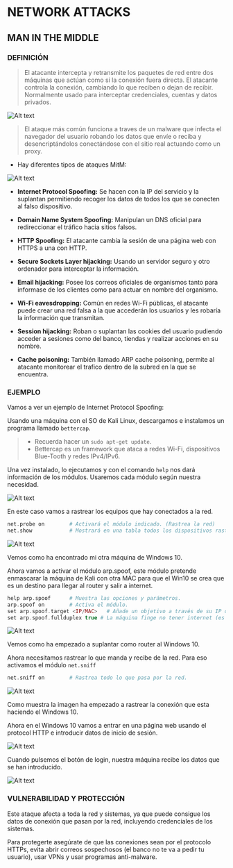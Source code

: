 # NETWORK ATTACKS

## MAN IN THE MIDDLE

### DEFINICIÓN

> El atacante intercepta y retransmite los paquetes de red entre dos máquinas que actúan como si la conexión fuera directa. El atacante controla la conexión, cambiando lo que reciben o dejan de recibir. Normalmente usado para interceptar credenciales, cuentas y datos privados.

![Alt text](./imag/attack/1.png)

> El ataque más común funciona a traves de un malware que infecta el navegador del usuario robando los datos que envíe o reciba y desencriptándolos conectándose con el sitio real actuando como un proxy.

- Hay diferentes tipos de ataques MitM:

![Alt text](./images/attack/2.png)

- **Internet Protocol Spoofing:** Se hacen con la IP del servicio y la suplantan permitiendo recoger los datos de todos los que se conecten al falso dispositivo.

- **Domain Name System Spoofing:** Manipulan un DNS oficial para redireccionar el tráfico hacia sitios falsos.

- **HTTP Spoofing:** El atacante cambia la sesión de una página web con HTTPS a una con HTTP.

- **Secure Sockets Layer hijacking:** Usando un servidor seguro y otro ordenador para interceptar la información.

- **Email hijacking:** Posee los correos oficiales de organismos tanto para informase de los clientes como para actuar en nombre del organismo.

- **Wi-Fi eavesdropping:** Común en redes Wi-Fi públicas, el atacante puede crear una red falsa a la que accederán los usuarios y les robaría la información que transmitan.

- **Session hijacking:** Roban o suplantan las cookies del usuario pudiendo acceder a sesiones como del banco, tiendas y realizar acciones en su nombre.

- **Cache poisoning:** También llamado ARP cache poisoning, permite al atacante monitorear el trafico dentro de la subred en la que se encuentra.

### EJEMPLO

Vamos a ver un ejemplo de Internet Protocol Spoofing:

Usando una máquina con el SO de Kali Linux, descargamos e instalamos un programa llamado `bettercap`.

> - Recuerda hacer un `sudo apt-get update`.
> - Bettercap es un framework que ataca a redes Wi-Fi, dispositivos Blue-Tooth y redes IPv4/IPv6.

Una vez instalado, lo ejecutamos y con el comando `help` nos dará información de los módulos. Usaremos cada módulo según nuestra necesidad.

![Alt text](./img/attack/3.png)

En este caso vamos a rastrear los equipos que hay conectados a la red.

```php
net.probe on        # Activará el módulo indicado. (Rastrea la red)
net.show            # Mostrará en una tabla todos los dispositivos rastreados.
```

![Alt text](./img/attack/4.png)

Vemos como ha encontrado mi otra máquina de Windows 10.

Ahora vamos a activar el módulo arp.spoof, este módulo pretende enmascarar la máquina de Kali con otra MAC para que el Win10 se crea que es un destino para llegar al router y salir a internet.

```php
help arp.spoof      # Muestra las opciones y parámetros.
arp.spoof on        # Activa el módulo.
set arp.spoof.target <IP/MAC>   # Añade un objetivo a través de su IP o MAC (funciona con rangos de IP)
set arp.spoof.fullduplex true # La máquina finge no tener internet (es un router)
```

![Alt text](./img/attack/5.png)

Vemos como ha empezado a suplantar como router al Windows 10.

Ahora necesitamos rastrear lo que manda y recibe de la red.
Para eso activamos el módulo `net.sniff`

```php
net.sniff on        # Rastrea todo lo que pasa por la red.
```

![Alt text](./img/attack/6.png)

Como muestra la imagen ha empezado a rastrear la conexión que esta haciendo el Windows 10.

Ahora en el Windows 10 vamos a entrar en una página web usando el protocol HTTP e introducir datos de inicio de sesión.

![Alt text](./img/attack/8.png)

Cuando pulsemos el botón de login, nuestra máquina recibe los datos que se han introducido.

![Alt text](./img/attack/7.png)

### VULNERABILIDAD Y PROTECCIÓN

Este ataque afecta a toda la red y sistemas, ya que puede consigue los datos de conexión que pasan por la red, incluyendo credenciales de los sistemas.

Para protegerte asegúrate de que las conexiones sean por el protocolo HTTPs, evita abrir correos sospechosos (el banco no te va a pedir tu usuario), usar VPNs y usar programas anti-malware.
